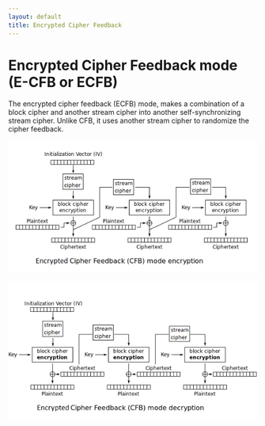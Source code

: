 ```yaml
---
layout: default
title: Encrypted Cipher Feedback
---
```


# Encrypted Cipher Feedback mode (E-CFB or ECFB)

The encrypted cipher feedback (ECFB) mode, makes a combination of a block cipher and another
stream cipher into another self-synchronizing stream cipher. Unlike CFB, it uses another
stream cipher to randomize the cipher feedback.

![mode of encryption](601px-ECFB_encryption.png)

![mode of decryption](601px-ECFB_decryption.png)

